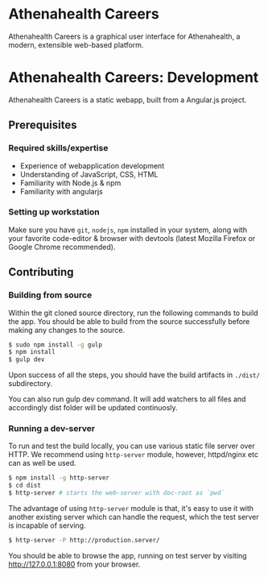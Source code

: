 # Athenahealth Careers

Athenahealth Careers is a graphical user interface for Athenahealth, a modern, extensible
web-based platform.

# Athenahealth Careers: Development #

Athenahealth Careers is a static webapp, built from a Angular.js project.

## Prerequisites ##

### Required skills/expertise ###

* Experience of webapplication development
* Understanding of JavaScript, CSS, HTML
* Familiarity with Node.js & npm
* Familiarity with angularjs

### Setting up workstation ###

Make sure you have `git`, `nodejs`, `npm` installed in your system, along with
your favorite code-editor & browser with devtools (latest Mozilla Firefox or
Google Chrome recommended).


## Contributing ##

### Building from source ###

Within the git cloned source directory, run the following commands to build the
app. You should be able to build from the source successfully before making any
changes to the source.


```sh
$ sudo npm install -g gulp
$ npm install
$ gulp dev
```

Upon success of all the steps, you should have the build artifacts in `./dist/`
subdirectory.

You can also run gulp dev command. It will add watchers to all files and 
accordingly dist folder will be updated continuosly.

### Running a dev-server ###

To run and test the build locally, you can use various static file server over
HTTP. We recommend using `http-server` module, however, httpd/nginx etc can as
well be used.


```sh
$ npm install -g http-server
$ cd dist
$ http-server # starts the web-server with doc-root as `pwd`
```

The advantage of using `http-server` module is that, it's easy to use it with
another existing server which can handle the request, which the test server is
incapable of serving.


```sh
$ http-server -P http://production.server/
```

You should be able to browse the app, running on test server by visiting
http://127.0.0.1:8080 from your browser.

